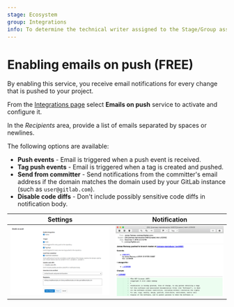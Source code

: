 ```yaml
---
stage: Ecosystem
group: Integrations
info: To determine the technical writer assigned to the Stage/Group associated with this page, see https://about.gitlab.com/handbook/engineering/ux/technical-writing/#assignments
---
```


# Enabling emails on push **(FREE)**

By enabling this service, you receive email notifications for every change
that is pushed to your project.

From the [Integrations page](overview.md#accessing-integrations)
select **Emails on push** service to activate and configure it.

In the _Recipients_ area, provide a list of emails separated by spaces or newlines.

The following options are available:

- **Push events** - Email is triggered when a push event is received.
- **Tag push events** - Email is triggered when a tag is created and pushed.
- **Send from committer** - Send notifications from the committer's email address if the domain matches the domain used by your GitLab instance (such as `user@gitlab.com`).
- **Disable code diffs** - Don't include possibly sensitive code diffs in notification body.

| Settings | Notification |
| --- | --- |
| ![Email on push service settings](img/emails_on_push_service_v13_11.png) | ![Email on push notification](img/emails_on_push_email.png) |
